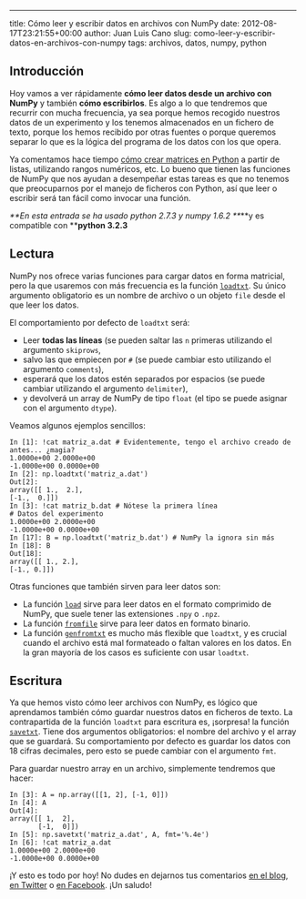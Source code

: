 ---
title: Cómo leer y escribir datos en archivos con NumPy
date: 2012-08-17T23:21:55+00:00
author: Juan Luis Cano
slug: como-leer-y-escribir-datos-en-archivos-con-numpy
tags: archivos, datos, numpy, python

## Introducción

Hoy vamos a ver rápidamente **cómo leer datos desde un archivo con NumPy** y también **cómo escribirlos**. Es algo a lo que tendremos que recurrir con mucha frecuencia, ya sea porque hemos recogido nuestros datos de un experimento y los tenemos almacenados en un fichero de texto, porque los hemos recibido por otras fuentes o porque queremos separar lo que es la lógica del programa de los datos con los que opera.

Ya comentamos hace tiempo [cómo crear matrices en Python](http://pybonacci.org/2012/06/11/como-crear-matrices-en-python-con-numpy/ "Cómo crear matrices en Python con NumPy") a partir de listas, utilizando rangos numéricos, etc. Lo bueno que tienen las funciones de NumPy que nos ayudan a desempeñar estas tareas es que no tenemos que preocuparnos por el manejo de ficheros con Python, así que leer o escribir será tan fácil como invocar una función.

_**En esta entrada se ha usado python 2.7.3 y numpy 1.6.2 **_**y es compatible con ****python 3.2.3**

## Lectura

NumPy nos ofrece varias funciones para cargar datos en forma matricial, pero la que usaremos con más frecuencia es la función [`loadtxt`](http://docs.scipy.org/doc/numpy/reference/generated/numpy.loadtxt.html). Su único argumento obligatorio es un nombre de archivo o un objeto `file` desde el que leer los datos.

<!--more-->

El comportamiento por defecto de `loadtxt` será:

  * Leer **todas las líneas** (se pueden saltar las `n` primeras utilizando el argumento `skiprows`,
  * salvo las que empiecen por `#` (se puede cambiar esto utilizando el argumento `comments`),
  * esperará que los datos estén separados por espacios (se puede cambiar utilizando el argumento `delimiter`),
  * y devolverá un array de NumPy de tipo `float` (el tipo se puede asignar con el argumento `dtype`).

Veamos algunos ejemplos sencillos:

<pre><code class="language-python">In [1]: !cat matriz_a.dat # Evidentemente, tengo el archivo creado de antes... ¿magia?
1.0000e+00 2.0000e+00
-1.0000e+00 0.0000e+00
In [2]: np.loadtxt('matriz_a.dat')
Out[2]:
array([[ 1.,  2.],
[-1.,  0.]])
In [3]: !cat matriz_b.dat # Nótese la primera línea
# Datos del experimento
1.0000e+00 2.0000e+00
-1.0000e+00 0.0000e+00
In [17]: B = np.loadtxt('matriz_b.dat') # NumPy la ignora sin más
In [18]: B
Out[18]:
array([[ 1., 2.],
[-1., 0.]])</code></pre>

Otras funciones que también sirven para leer datos son:

  * La función [`load`](http://docs.scipy.org/doc/numpy/reference/generated/numpy.load.html) sirve para leer datos en el formato comprimido de NumPy, que suele tener las extensiones `.npy` o `.npz`.
  * La función [`fromfile`](http://docs.scipy.org/doc/numpy/reference/generated/numpy.fromfile.html) sirve para leer datos en formato binario.
  * La función [`genfromtxt`](http://docs.scipy.org/doc/numpy/reference/generated/numpy.genfromtxt.html) es mucho más flexible que `loadtxt`, y es crucial cuando el archivo está mal formateado o faltan valores en los datos. En la gran mayoría de los casos es suficiente con usar `loadtxt`.

## Escritura

Ya que hemos visto cómo leer archivos con NumPy, es lógico que aprendamos también cómo guardar nuestros datos en ficheros de texto. La contrapartida de la función `loadtxt` para escritura es, ¡sorpresa! la función [`savetxt`](http://docs.scipy.org/doc/numpy/reference/generated/numpy.savetxt.html). Tiene dos argumentos obligatorios: el nombre del archivo y el array que se guardará. Su comportamiento por defecto es guardar los datos con 18 cifras decimales, pero esto se puede cambiar con el argumento `fmt`.

Para guardar nuestro array en un archivo, simplemente tendremos que hacer:

<pre><code class="language-python">In [3]: A = np.array([[1, 2], [-1, 0]])
In [4]: A
Out[4]:
array([[ 1,  2],
       [-1,  0]])
In [5]: np.savetxt('matriz_a.dat', A, fmt='%.4e')
In [6]: !cat matriz_a.dat
1.0000e+00 2.0000e+00
-1.0000e+00 0.0000e+00</code></pre>

¡Y esto es todo por hoy! No dudes en dejarnos tus comentarios [en el blog](#respond), [en Twitter](https://twitter.com/Pybonacci) o [en Facebook](https://www.facebook.com/Pybonacci). ¡Un saludo!